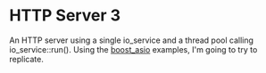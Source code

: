 HTTP Server 3
=============

An HTTP server using a single io_service and a thread pool calling
io_service::run(). Using the [boost_asio](http://www.boost.org/doc/libs/1_52_0/doc/html/boost_asio/examples.html) examples, I'm going to try to replicate.
